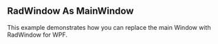 ## RadWindow As MainWindow
This example demonstrates how you can replace the main Window with RadWindow for WPF.